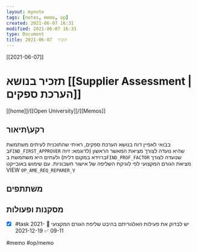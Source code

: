 ```yaml
---
layout: mynote
tags: [notes, memo, op] 
created: 2021-06-07 16:31
modified: 2021-06-07 16:31
type: Document
title: תזכיר  2021-06-07
---
```

[[2021-06-07]]
#   תזכיר  בנושא [[Supplier Assessment | הערכת ספקים]]
[[home]]/[[Open University]]/[[Memos]]

## רקע\תיאור
בבואי לאפיין דוח בנושא הערכת ספקים, ראיתי שהתוכנית לעיתים משתמשת ב`FIND_FIRST_APPROVER` שהיא נועדה לצורך מציאת המאשר הראשון (לדוגמא: זיוה ברוידא במקום דלית) ולעתים היא משתמשת ב`FIND_PROF_FACTOR` שנועדה לצורך מציאת הגורם המקצועי לפי לוגיקת השליפה של אישור חשבוניות. עם שימוש באובייקט VIEW `OP_AME_REQ_REPARER_V` 

## משתתפים

## מסקנות ופעולות
- [x] #task יש לבדוק את פעילות האלגוריתם בהיבט שליפת הגורם המקצועי 📅 2021-09-11 ✅ 2021-12-19
  

#memo 
#op/memo